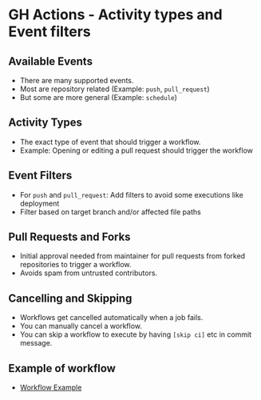 # GH Actions - Activity types and Event filters

## Available Events

- There are many supported events.
- Most are repository related (Example: `push`, `pull_request`)
- But some are more general (Example: `schedule`)

## Activity Types

- The exact type of event that should trigger a workflow.
- Example: Opening or editing a pull request should trigger the workflow

## Event Filters

- For `push` and `pull_request`: Add filters to avoid some executions like deployment
- Filter based on target branch and/or affected file paths

## Pull Requests and Forks

- Initial approval needed from maintainer for pull requests from forked repositories to trigger a workflow.
- Avoids spam from untrusted contributors.

## Cancelling and Skipping

- Workflows get cancelled automatically when a job fails.
- You can manually cancel a workflow.
- You can skip a workflow to execute by having `[skip ci]` etc in commit message.

## Example of workflow

- [Workflow Example](.github/workflows/demo1.yaml)
